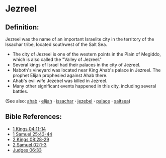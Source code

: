 # Jezreel #

## Definition: ##

Jezreel was the name of an important Israelite city in the territory of the Issachar tribe, located southwest of the Salt Sea.

* The city of Jezreel is one of the western points in the Plain of Megiddo, which is also called the "Valley of Jezreel."
* Several kings of Israel had their palaces in the city of Jezreel.
* Naboth's vineyard was located near King Ahab's palace in Jezreel. The prophet Elijah prophesied against Ahab there.
* Ahab's evil wife Jezebel was killed in Jezreel.
* Many other significant events happened in this city, including several battles.

(See also: [ahab](../other/ahab.md) **·** [elijah](../other/elijah.md) **·** [issachar](../other/issachar.md) **·** [jezebel](../other/jezebel.md) **·** [palace](../other/palace.md) **·** [saltsea](../other/saltsea.md))

## Bible References: ##

* [1 Kings 04:11-14](https://door43.org/en/bible/notes/1ki/04/11)
* [1 Samuel 25:43-44](https://door43.org/en/bible/notes/1sa/25/43)
* [2 Kings 08:28-29](https://door43.org/en/bible/notes/2ki/08/28)
* [2 Samuel 02:1-3](https://door43.org/en/bible/notes/2sa/02/01)
* [Judges 06:33](https://door43.org/en/bible/notes/jdg/06/33)

